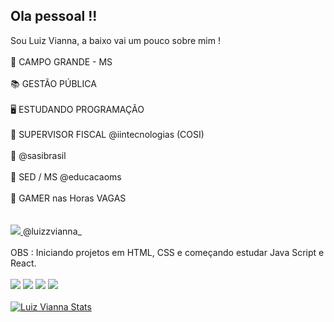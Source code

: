 ## Ola pessoal !!
Sou Luiz Vianna, a baixo vai um pouco sobre mim !
<br>
<br>
📍 CAMPO GRANDE - MS
<br>
<br>
📚 GESTÃO PÚBLICA
<br>
<br>
🖥️ ESTUDANDO PROGRAMAÇÃO
<br>
<br>
🔰 SUPERVISOR FISCAL @iintecnologias (COSI)
<br>
<br>
🔰 @sasibrasil
<br>
<br>
🔰 SED / MS @educacaoms
<br>
<br>
🔰 GAMER nas Horas VAGAS 
<br>
<br>
<br>
<a href= "https://img.shields.io/badge/Instagram-E4405F?style=for-the-badge&logo=instagram&logoColor=white"><img src="https://img.shields.io/badge/Instagram-E4405F?style=for-the-badge&logo=instagram&logoColor=white" /> </a>  @luizzvianna_
<br>
<br>
OBS : Iniciando projetos em HTML, CSS e começando estudar Java Script e React.
<br>
<br>
<img src= "https://img.shields.io/badge/HTML-239120?style=for-the-badge&logo=html5&logoColor=white" />
<img src= "https://img.shields.io/badge/CSS-239120?&style=for-the-badge&logo=css3&logoColor=white" />
<img src= "https://img.shields.io/badge/JavaScript-323330?style=for-the-badge&logo=javascript&logoColor=F7DF1E" />
<img src= "https://img.shields.io/badge/React-20232A?style=for-the-badge&logo=react&logoColor=61DAFB" />
<br>
<br>
[![Luiz Vianna Stats](https://github-readme-stats.vercel.app/api?username=luizzvianna)](https://github.com/anuraghazra/github-readme-stats)
